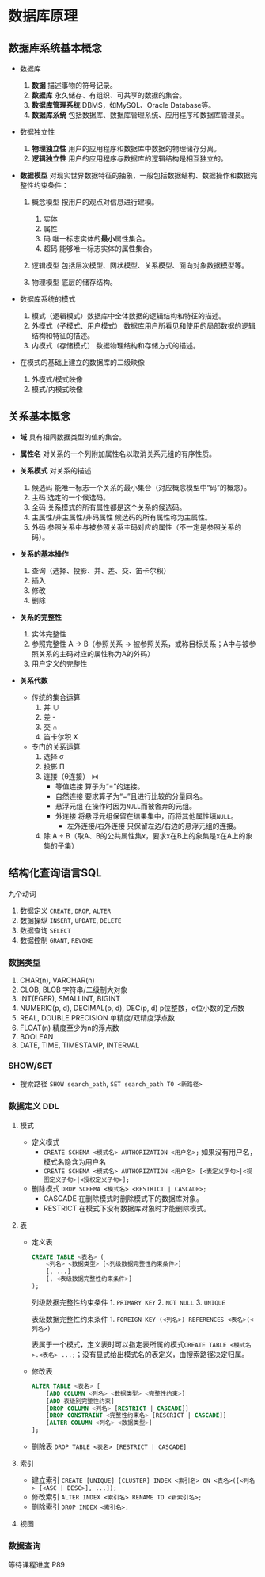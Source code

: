 # 数据库原理

## 数据库系统基本概念

- 数据库

    1. **数据** 描述事物的符号记录。
    2. **数据库** 永久储存、有组织、可共享的数据的集合。
    3. **数据库管理系统** DBMS，如MySQL、Oracle Database等。
    4. **数据库系统** 包括数据库、数据库管理系统、应用程序和数据库管理员。

- 数据独立性

    1. **物理独立性** 用户的应用程序和数据库中数据的物理储存分离。
    2. **逻辑独立性** 用户的应用程序与数据库的逻辑结构是相互独立的。

- **数据模型** 对现实世界数据特征的抽象，一般包括数据结构、数据操作和数据完整性约束条件：

    1. 概念模型 按用户的观点对信息进行建模。

        1. 实体
        2. 属性
        3. 码 唯一标志实体的**最小**属性集合。
        4. 超码 能够唯一标志实体的属性集合。

    2. 逻辑模型 包括层次模型、网状模型、关系模型、面向对象数据模型等。
    3. 物理模型 底层的储存结构。

- 数据库系统的模式

    1. 模式（逻辑模式）数据库中全体数据的逻辑结构和特征的描述。
    2. 外模式（子模式、用户模式） 数据库用户所看见和使用的局部数据的逻辑结构和特征的描述。
    3. 内模式（存储模式） 数据物理结构和存储方式的描述。

- 在模式的基础上建立的数据库的二级映像

    1. 外模式/模式映像
    2. 模式/内模式映像

## 关系基本概念

- **域** 具有相同数据类型的值的集合。

- **属性名** 对关系的一个列附加属性名以取消关系元组的有序性质。

- **关系模式** 对关系的描述

    1. 候选码 能唯一标志一个关系的最小集合（对应概念模型中“码”的概念）。
    2. 主码 选定的一个候选码。
    3. 全码 关系模式的所有属性都是这个关系的候选码。
    4. 主属性/非主属性/非码属性 候选码的所有属性称为主属性。
    5. 外码 参照关系中与被参照关系主码对应的属性（不一定是参照关系的码）。

- **关系的基本操作**

    1. 查询（选择、投影、并、差、交、笛卡尔积）
    2. 插入
    3. 修改
    4. 删除

- **关系的完整性**

    1. 实体完整性
    2. 参照完整性 A → B（参照关系 → 被参照关系，或称目标关系；A中与被参照关系的主码对应的属性称为A的外码）
    3. 用户定义的完整性

- **关系代数**

  - 传统的集合运算
    1. 并 ∪
    2. 差 -
    3. 交 ∩
    4. 笛卡尔积 X
  - 专门的关系运算
    1. 选择 σ
    2. 投影 Π
    3. 连接（θ连接） ⋈
        - 等值连接 算子为“=”的连接。
        - 自然连接 要求算子为“=”且进行比较的分量同名。
        - 悬浮元组 在操作时因为`NULL`而被舍弃的元组。
        - 外连接 将悬浮元组保留在结果集中，而将其他属性填`NULL`。
            - 左外连接/右外连接 只保留左边/右边的悬浮元组的连接。
    4. 除 A ÷ B（取A、B的公共属性集x，要求x在B上的象集是x在A上的象集的子集）

## 结构化查询语言SQL

九个动词

1. 数据定义 `CREATE`, `DROP`, `ALTER`
2. 数据操纵 `INSERT`, `UPDATE`, `DELETE`
3. 数据查询 `SELECT`
4. 数据控制 `GRANT`, `REVOKE`

### 数据类型

1. CHAR(n), VARCHAR(n)
2. CLOB, BLOB 字符串/二级制大对象
3. INT(EGER), SMALLINT, BIGINT
4. NUMERIC(p, d), DECIMAL(p, d), DEC(p, d) p位整数，d位小数的定点数
5. REAL, DOUBLE PRECISION 单精度/双精度浮点数
6. FLOAT(n) 精度至少为n的浮点数
7. BOOLEAN
8. DATE, TIME, TIMESTAMP, INTERVAL

### SHOW/SET

- 搜索路径 `SHOW search_path`, `SET search_path TO <新路径>`

### 数据定义 DDL

1. 模式
    - 定义模式
        - `CREATE SCHEMA <模式名> AUTHORIZATION <用户名>;` 如果没有用户名，模式名隐含为用户名
        - `CREATE SCHEMA <模式名> AUTHORIZATION <用户名> [<表定义字句>|<视图定义子句>|<授权定义子句>];`
    - 删除模式 `DROP SCHEMA <模式名> <RESTRICT | CASCADE>;`
        - CASCADE 在删除模式时删除模式下的数据库对象。
        - RESTRICT 在模式下没有数据库对象时才能删除模式。

2. 表

    - 定义表

        ```sql
        CREATE TABLE <表名> (
            <列名> <数据类型> [<列级数据完整性约束条件>]
            [, ...]
            [, <表级数据完整性约束条件>]
        );
        ```

        列级数据完整性约束条件
            1. `PRIMARY KEY`
            2. `NOT NULL`
            3. `UNIQUE`

        表级数据完整性约束条件
            1. `FOREIGN KEY (<列名>) REFERENCES <表名>(<列名>)`

        表属于一个模式，定义表时可以指定表所属的模式`CREATE TABLE <模式名>.<表名> ...;`；没有显式给出模式名的表定义，由搜索路径决定归属。

    - 修改表

        ```sql
        ALTER TABLE <表名> [
            [ADD COLUMN <列名> <数据类型> <完整性约束>]
            [ADD 表级别完整性约束]
            [DROP COLUMN <列名> [RESTRICT | CASCADE]]
            [DROP CONSTRAINT <完整性约束名> [RESCRICT | CASCADE]]
            [ALTER COLUMN <列名> <数据类型>]
        ];
        ```

    - 删除表 `DROP TABLE <表名> [RESTRICT | CASCADE]`

3. 索引

    - 建立索引 `CREATE [UNIQUE] [CLUSTER] INDEX <索引名> ON <表名>([<列名> [<ASC | DESC>], ...]);`
    - 修改索引 `ALTER INDEX <索引名> RENAME TO <新索引名>;`
    - 删除索引 `DROP INDEX <索引名>;`

4. 视图

### 数据查询

等待课程进度 P89
